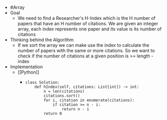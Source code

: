 - #Array
- Goal
	- We need to find a Researcher's H-Index which is the H number of papers that have an H number of citations. We are given an integer array, each index represents one paper and its value is its number of citations
- Thinking behind the Algorithm
	- If we sort the array we can make use the index to calculate the number of papers with the same or more citations. So we want to check if the number of citations at a given position is >= length - index
- Implementation
	- [[Python]]
		- ```
		  class Solution:
		      def hIndex(self, citations: List[int]) -> int:
		          n = len(citations)
		          citations.sort()
		          for i, citation in enumerate(citations):
		              if citation >= n - i:
		                  return n - i
		          return 0
		  ```